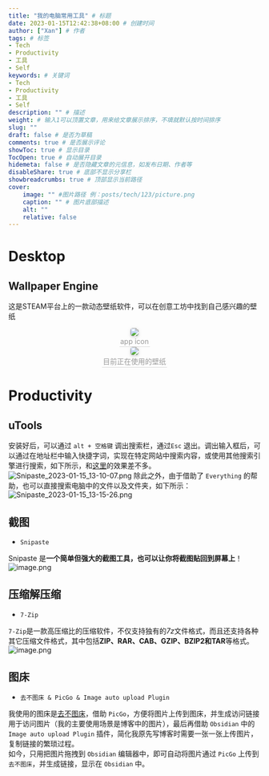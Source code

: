 ```yaml
---
title: "我的电脑常用工具" # 标题
date: 2023-01-15T12:42:38+08:00 # 创建时间
author: ["Xan"] # 作者
tags: # 标签
- Tech 
- Productivity 
- 工具
- Self
keywords: # 关键词
- Tech 
- Productivity 
- 工具
- Self
description: "" # 描述
weight: # 输入1可以顶置文章，用来给文章展示排序，不填就默认按时间排序
slug: ""
draft: false # 是否为草稿
comments: true # 是否展示评论
showToc: true # 显示目录
TocOpen: true # 自动展开目录
hidemeta: false # 是否隐藏文章的元信息，如发布日期、作者等
disableShare: true # 底部不显示分享栏
showbreadcrumbs: true # 顶部显示当前路径
cover:
    image: "" #图片路径 例：posts/tech/123/picture.png
    caption: "" # 图片底部描述
    alt: ""
    relative: false
---
```


# Desktop
## Wallpaper Engine 
这是STEAM平台上的一款动态壁纸软件，可以在创意工坊中找到自己感兴趣的壁纸

<center> 
	<img style="border-radius: 0.3125em; box-shadow: 0 2px 4px 0 rgba(34,36,38,.12),0 2px 10px 0 rgba(34,36,38,.08);" src="https://bu.dusays.com/2023/01/15/63c38603de093.png">
	<br>
	<div style="color:orange; border-bottom: 1px solid #d9d9d9; 
	display: inline-block; 
	color: #999; 
	padding: 2px;">app icon</div> 
 </center>

<center> 
	<img style="border-radius: 0.3125em; box-shadow: 0 2px 4px 0 rgba(34,36,38,.12),0 2px 10px 0 rgba(34,36,38,.08);" src="https://bu.dusays.com/2023/01/15/63c3863682391.png">
	<br>
	<div style="color:orange; border-bottom: 1px solid #d9d9d9; 
	display: inline-block; 
	color: #999; 
	padding: 2px;">目前正在使用的壁纸</div> 
 </center>


# Productivity
## uTools


安装好后，可以通过 `alt + 空格键` 调出搜索栏，通过`Esc` 退出。调出输入框后，可以通过在地址栏中输入快捷字词，实现在特定网站中搜索内容，或使用其他搜索引擎进行搜索，如下所示，和[这里](https://xancoding.cn/posts/get-info/#%e5%bf%ab%e6%8d%b7%e5%ad%97%e8%af%8d%e6%90%9c%e7%b4%a2)的效果差不多。
![Snipaste_2023-01-15_13-10-07.png](https://bu.dusays.com/2023/01/15/63c38ab68f665.png)
除此之外，由于借助了 `Everything` 的帮助，也可以直接搜索电脑中的文件以及文件夹，如下所示：
![Snipaste_2023-01-15_13-15-26.png](https://bu.dusays.com/2023/01/15/63c38c00cd205.png)
## 截图
- `Snipaste`  

Snipaste 是**一个简单但强大的截图工具，也可以让你将截图贴回到屏幕上**！  
![image.png](https://bu.dusays.com/2023/01/15/63c38cad0588a.png)
## 压缩解压缩
- `7-Zip`

`7-Zip`是一款高压缩比的压缩软件，不仅支持独有的*7z*文件格式，而且还支持各种其它压缩文件格式，其中包括**ZIP、RAR、CAB、GZIP、BZIP2和TAR**等格式。
![image.png](https://bu.dusays.com/2023/01/15/63c38d1fb0cd7.png)

## 图床
- `去不图床 & PicGo & Image auto upload Plugin`

我使用的图床是[去不图床](https://7bu.top/upload)，借助 `PicGo`，方便将图片上传到图床，并生成访问链接用于访问图片（我的主要使用场景是博客中的图片），最后再借助 `Obsidian` 中的 `Image auto upload Plugin` 插件，简化我原先写博客时需要一张一张上传图片，复制链接的繁琐过程。   
如今，只用把图片拖拽到 `Obsidian` 编辑器中，即可自动将图片通过 `PicGo` 上传到 `去不图床`，并生成链接，显示在 `Obsidian` 中。
